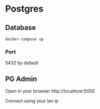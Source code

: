 # Postgres

## Database

```
docker-compose up
```
### Port 
5432 by default

## PG Admin

Open in your browser http://localhost:5050

Connect using your lan ip
